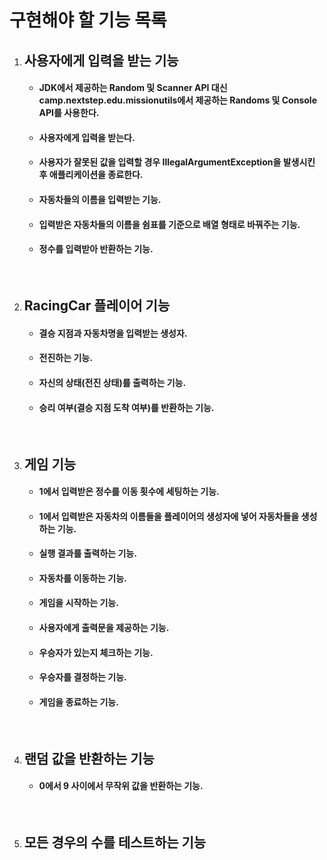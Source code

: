 <h1>구현해야 할 기능 목록</h1>

<ol>
    <li>
        <h2>사용자에게 입력을 받는 기능</h2>
        <ul>
            <li><h4>JDK에서 제공하는 Random 및 Scanner API 대신 camp.nextstep.edu.missionutils에서 제공하는 Randoms 및 Console API를 사용한다.</h4></li>
            <li><h4>사용자에게 입력을 받는다.</h4></li>
            <li><h4>사용자가 잘못된 값을 입력할 경우 IllegalArgumentException을 발생시킨 후 애플리케이션을 종료한다.</h4></li>
            <li><h4>자동차들의 이름을 입력받는 기능.</h4></li>
            <li><h4>입력받은 자동차들의 이름을 쉼표를 기준으로 배열 형태로 바꿔주는 기능.</h4>
            <li><h4>정수를 입력받아 반환하는 기능.</h4></li>
        </ul>
    </li>
    <br>
    <li>
        <h2>RacingCar 플레이어 기능</h2>
        <ul>
            <li><h4>결승 지점과 자동차명을 입력받는 생성자.</h4></li>
            <li><h4>전진하는 기능.</h4></li>
            <li><h4>자신의 상태(전진 상태)를 출력하는 기능.</h4></li>
            <li><h4>승리 여부(결승 지점 도착 여부)를 반환하는 기능.</h4></li>
        </ul>
    </li>
    <br>
    <li>
        <h2>게임 기능</h2>  
        <ul>
            <li><h4>1에서 입력받은 정수를 이동 횟수에 세팅하는 기능.</h4></li>
            <li><h4>1에서 입력받은 자동차의 이름들을 플레이어의 생성자에 넣어 자동차들을 생성하는 기능.</h4></li>
            <li><h4>실행 결과를 출력하는 기능.</h4></li>
            <li><h4>자동차를 이동하는 기능.</h4></li>
            <li><h4>게임을 시작하는 기능.</h4></li>
            <li><h4>사용자에게 출력문을 제공하는 기능.</h4></li>
            <li><h4>우승자가 있는지 체크하는 기능.</h4></li>
            <li><h4>우승자를 결정하는 기능.</h4></li>
            <li><h4>게임을 종료하는 기능.</h4></li>
        </ul>
    </li>
    <br>
    <li>
        <h2>랜덤 값을 반환하는 기능</h2>
        <ul>
            <li><h4>0에서 9 사이에서 무작위 값을 반환하는 기능.</h4></li>
        </ul>
    </li>
    <br>
    <li>
        <h2>모든 경우의 수를 테스트하는 기능</h2>
    </li>
</ol>